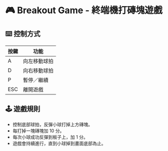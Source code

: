 # 🎮 Breakout Game - 終端機打磚塊遊戲

## ⌨️ 控制方式

| 按鍵 | 功能         |
|------|--------------|
| A    | 向左移動球拍 |
| D    | 向右移動球拍 |
| P    | 暫停／繼續   |
| ESC  | 離開遊戲     |

## 🕹️ 遊戲規則

- 控制底部球拍，反彈小球打掉上方磚塊。
- 每打掉一塊磚塊加 10 分。
- 每次小球成功反彈到板子上，加 1 分。
- 遊戲會持續進行，直到小球掉到畫面底部為止。
